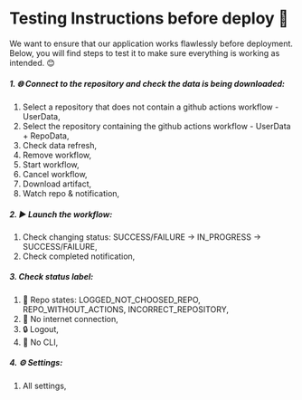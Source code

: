 # Testing Instructions before deploy 🧪

We want to ensure that our application works flawlessly before deployment. Below, you will find steps to test it to make sure everything is working as intended. 😊

##### 1. 🌐 Connect to the repository and check the data is being downloaded:
1. Select a repository that does not contain a github actions workflow - UserData,
2. Select the repository containing the github actions workflow        - UserData + RepoData,
3. Check data refresh,
4. Remove workflow,
5. Start workflow,
6. Cancel workflow,
7. Download artifact,
8. Watch repo & notification,

##### 2. ▶️ Launch the workflow:
1. Check changing status: SUCCESS/FAILURE -> IN_PROGRESS -> SUCCESS/FAILURE,
2. Check completed notification,

##### 3. Check status label:
1.  🧮 Repo states: LOGGED_NOT_CHOOSED_REPO, REPO_WITHOUT_ACTIONS, INCORRECT_REPOSITORY,
2.  📵 No internet connection,
3.  🔒 Logout,
4.  🧩 No CLI,

##### 4. ⚙️ Settings:
1. All settings,
